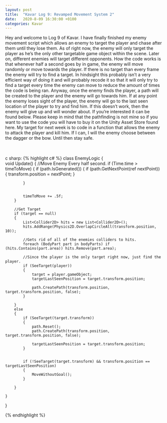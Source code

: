 ```yaml
---
layout: post
title:  "Kavar Log 9: Revamped Movement System 2"
date:   2020-8-09 16:30:00 +0100
categories: Kavar
---
```


Hey and welcome to Log 9 of Kavar. I have finally finished my enemy movement script which allows an enemy to target the player and chase after them until they lose them. As of right now, the enemy will only target the player as he’s the only other targetable game object within the scene. Later on, different enemies will target different opponents. 
How the code works is that whenever half a second goes by in game, the enemy will move randomly or move towards the player. If there is no target than every frame the enemy will try to find a target. In hindsight this probably isn’t a very efficient way of doing it and will probably recode it so that it will only try to find a target every time the enemy can move to reduce the amount of times the code is being ran. Anyway, once the enemy finds the player, a path will be created to the player and the enemy will go towards him. If at any point the enemy loses sight of the player, the enemy will go to the last seen location of the player to try and find him. If this doesn’t work, then the enemy will give up and will wonder about. If you’re interested it can be found below. Please keep in mind that the pathfinding is not mine so if you want to use the code you will have to buy it on the Unity Asset Store found here.
My target for next week is to code in a function that allows the enemy to attack the player and kill him. If I can, I will the enemy choose between the dagger or the bow. Until then stay safe.




<br /><br />c sharp:
{% highlight c# %}
class EnemyLogic 
{   
    void Update()
    {
        //Move Enemy Every half second.
        if (Time.time > timeToMove)
        {
            if (path.IsGenerated())
            {
                if (path.GetNextPoint(ref nextPoint))
                {
                    transform.position = nextPoint;
                }


            }


            timeToMove += .5f;
        }
    
        //Get Target
        if (target == null)
        {
            List<Collider2D> hits = new List<Collider2D>();
            hits.AddRange(Physics2D.OverlapCircleAll(transform.position, 10));

            //Gets rid of all of the enemies colliders to hits.
            foreach (BodyPart part in bodyParts) if (hits.Contains(part.area)) hits.Remove(part.area);

            //Since the player is the only target right now, just find the player.
            if (SeeTarget(player))
            {
                target = player.gameObject;
                targetLastSeenPosition = target.transform.position;

                path.CreatePath(transform.position, target.transform.position, false);
            }

        }
        else
        {
            if (SeeTarget(target.transform))
            {
                path.Reset();
                path.CreatePath(transform.position, target.transform.position, false);

                targetLastSeenPosition = target.transform.position;
            }


            if (!SeeTarget(target.transform) && transform.position == targetLastSeenPosition)
            {
                MoveWithoutGoal();
            }

        }
        
    }
    
}



{% endhighlight %}
